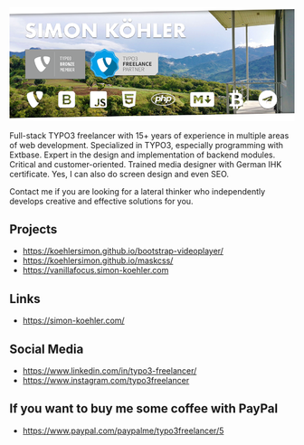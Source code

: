 <img src="https://github.com/koehlersimon/koehlersimon/blob/master/github-header.png" alt="Header Image Simon Köhler">

Full-stack TYPO3 freelancer with 15+ years of experience in multiple areas of web development. Specialized in TYPO3, especially programming with Extbase. Expert in the design and implementation of backend modules. Critical and customer-oriented. Trained media designer with German IHK certificate. Yes, I can also do screen design and even SEO. 

Contact me if you are looking for a lateral thinker who independently develops creative and effective solutions for you.

## Projects

- https://koehlersimon.github.io/bootstrap-videoplayer/
- https://koehlersimon.github.io/maskcss/
- https://vanillafocus.simon-koehler.com

## Links

- https://simon-koehler.com/

## Social Media

- https://www.linkedin.com/in/typo3-freelancer/
- https://www.instagram.com/typo3freelancer

## If you want to buy me some coffee with PayPal

- https://www.paypal.com/paypalme/typo3freelancer/5
